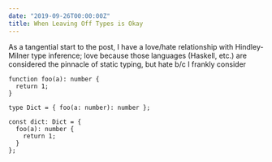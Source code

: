 ```yaml
---
date: "2019-09-26T00:00:00Z"
title: When Leaving Off Types is Okay
---
```



As a tangential start to the post, I have a love/hate relationship with Hindley-Milner type inference; love because those languages (Haskell, etc.) are considered the pinnacle of static typing, but hate b/c I frankly consider 



```
function foo(a): number {
  return 1;
}

type Dict = { foo(a: number): number };

const dict: Dict = {
  foo(a): number {
    return 1;
  }
};
```

